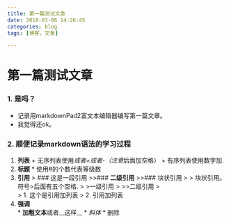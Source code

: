 ```yaml
---
title: 第一篇测试文章
date: 2018-03-06 14:26:45  
categories: blog   
tags: [博客，文章] 

---
```

# 第一篇测试文章
### 1. 是吗？
  * 记录用markdownPad2富文本编辑器编写第一篇文章。
  * 我觉得还ok。

<!-- more -->
### 2. 顺便记录markdown语法的学习过程
   1. __列表__
     + 无序列表使用*或者+或者-（注意*后面加空格）
     + 有序列表使用数字加.
   2. **标题**
    * 使用#的个数代表等级数
   3. **引用**
    > ### 这是一段引用
    >>### **二级引用**
    >>### 块状引用
    > 
    >     块状引用。符号>后面有五个空格.
    >     >一级引用
    >     >>二级引用
    >  
    >  1. 这个是引用加列表
    >  2. 引用加列表
   4. **强调**   
     * **加粗文本**或者__这样__
     * *斜体*
     * 删除